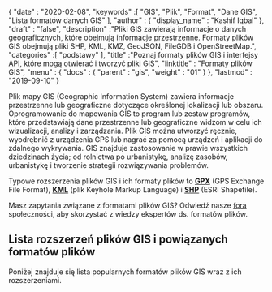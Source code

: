 {
  "date" : "2020-02-08",
  "keywords" :[ "GIS", "Plik", "Format", "Dane GIS", "Lista formatów danych GIS" ],
  "author" : {
    "display_name" : "Kashif Iqbal"
},
  "draft" : "false",
  "description" :"Pliki GIS zawierają informacje o danych geograficznych, które obejmują informacje przestrzenne. Formaty plików GIS obejmują pliki SHP, KML, KMZ, GeoJSON, FileGDB i OpenStreetMap.",
  "categories" :[ "podstawy" ],
  "title" :"Poznaj formaty plików GIS i interfejsy API, które mogą otwierać i tworzyć pliki GIS",
  "linktitle" : "Formaty plików GIS",
  "menu" : {
    "docs" : {
      "parent" : "gis",
      "weight" : "01"
}
},
  "lastmod" : "2019-09-10"
}

Plik mapy GIS (Geographic Information System) zawiera informacje przestrzenne lub geograficzne dotyczące określonej lokalizacji lub obszaru. Oprogramowanie do mapowania GIS to program lub zestaw programów, które przedstawiają dane przestrzenne lub geograficzne widzom w celu ich wizualizacji, analizy i zarządzania. Plik GIS można utworzyć ręcznie, wyodrębnić z urządzenia GPS lub nagrać za pomocą urządzeń i aplikacji do zdalnego wykrywania. GIS znajduje zastosowanie w prawie wszystkich dziedzinach życia; od rolnictwa po urbanistykę, analizę zasobów, urbanistykę i tworzenie strategii rozwiązywania problemów.

Typowe rozszerzenia plików GIS i ich formaty plików to **[GPX](/pl/gis/gpx/)** (GPS Exchange File Format), **[KML](/pl/gis/kml/)** (plik Keyhole Markup Language) i **[SHP](/pl/gis/shp/)** (ESRI Shapefile).

Masz zapytania związane z formatami plików GIS? Odwiedź nasze [fora](https://forum.fileformat.com/c/gis/7) społeczności, aby skorzystać z wiedzy ekspertów ds. formatów plików.

## Lista rozszerzeń plików GIS i powiązanych formatów plików
Poniżej znajduje się lista popularnych formatów plików GIS wraz z ich rozszerzeniami.

